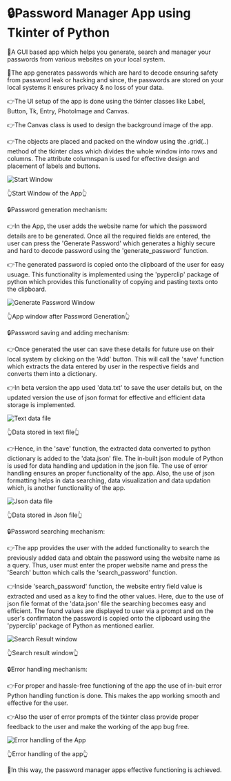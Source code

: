 # 🔒Password Manager App using Tkinter of Python

🌟A GUI based app which helps you generate, search and manager your passwords from various websites on your local system. 

🌟The app generates passwords which are hard to decode ensuring safety from password leak or hacking and 
since, the passwords are stored on your local systems it ensures privacy & no loss of your data.

👉The UI setup of the app is done using the tkinter classes like Label, Button, Tk, Entry, PhotoImage and Canvas.

👉The Canvas class is used to design the background image of the app. 

👉The objects are placed and packed on the window using the .grid(..) method of the tkinter class which divides the whole window into 
rows and columns. The attribute columnspan is used for effective design and placement of labels and buttons.

![Start Window](https://github.com/bellaryyash23/password_manager_tkinter/blob/master/start.JPG?raw=true)

👆Start Window of the App👆

🔒Password generation mechanism:

👉In the App, the user adds the website name for which the password details are to be generated. Once all the required fields are entered, the user can press the
'Generate Password' which generates a highly secure and hard to decode password using the 'generate_password' function. 

👉The generated password is copied onto the clipboard of the user for easy usuage. This functionality is implemented using the 'pyperclip' package of python 
which provides this functionality of copying and pasting texts onto the clipboard.

![Generate Password Window](https://github.com/bellaryyash23/password_manager_tkinter/blob/master/generate.JPG?raw=true)

👆App window after Password Generation👆

🔒Password saving and adding mechanism:

👉Once generated the user can save these details for future use on their local system by clicking on the 'Add' button. This will call the 'save' function which
extracts the data entered by user in the respective fields and converts them into a dictionary.

👉In beta version the app used 'data.txt' to save the user details but, on the updated version the use of json format for effective and efficient data storage
is implemented.

![Text data file](https://github.com/bellaryyash23/password_manager_tkinter/blob/master/txt_data.JPG?raw=true)

👆Data stored in text file👆

👉Hence, in the 'save' function, the extracted data converted to python dictionary is added to the 'data.json' file. The in-built json module of Python is used for
data handling and updation in the json file. The use of error handling ensures an proper functionality of the app. Also, the use of json formatting helps in data
searching, data visualization and data updation which, is another functionality of the app.

![Json data file](https://github.com/bellaryyash23/password_manager_tkinter/blob/master/add_data.JPG?raw=true)

👆Data stored in Json file👆

🔒Password searching mechanism:

👉The app provides the user with the added functionality to search the previously added data and obtain the password using the website name as a query. Thus, user 
must enter the proper website name and press the 'Search' button which calls the 'search_password' function.

👉Inside 'search_password' function, the website entry field value is extracted and used as a key to find the other values. Here, due to the use of json file 
format of the 'data.json' file the searching becomes easy and efficient. The found values are displayed to user via a prompt and on the user's confirmaton 
the password is copied onto the clipboard using the 'pyperclip' package of Python as mentioned earlier.

![Search Result window](https://github.com/bellaryyash23/password_manager_tkinter/blob/master/search.JPG?raw=true)

👆Search result window👆

🔒Error handling mechanism:

👉For proper and hassle-free functioning of the app the use of in-buit error Python handling function is done. This makes the app working smooth and effective
for the user.

👉Also the user of error prompts of the tkinter class provide proper feedback to the user and make the working of the app bug free. 

![Error handling of the App](https://github.com/bellaryyash23/password_manager_tkinter/blob/master/error.JPG?raw=true)

👆Error handling of the app👆

🌟In this way, the password manager apps effective functioning is achieved.
